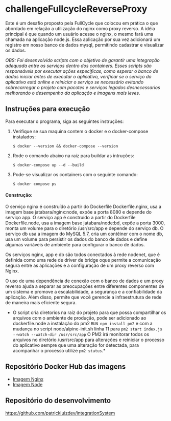 # challengeFullcycleReverseProxy

Este é um desafio proposto pela FullCycle que colocou em prática o que abordado em relação a utilização do nginx como proxy reverso. A idéia principal é que quando um usuário acesse o nginx, o mesmo fará uma chamada na aplicação node.js. Essa aplicação por sua vez adicionará um registro em nosso banco de dados mysql, permitindo cadastrar e visualizar os dados.

 _OBS: Foi desenvolvido scripts com o objetivo de garantir uma integração adequada entre os serviços dentro dos containers. Esses scripts são responsáveis por executar ações específicas, como esperar o banco de dados iniciar antes de executar o aplicativo, verificar se o serviço do aplicativo está online e reiniciar o serviço se necessário evitando sobrecarregar o projeto com pacotes e serviços legados desnecessarios melhorando o desempenho da aplicação e imagens mais leves._

## Instruções para execução

Para executar o programa, siga as seguintes instruções:

1. Verifique se sua maquina contem o docker e o docker-compose instalados:

    ```
    $ docker --version && docker-compose --version
    ```

2. Rode o comando abaixo na raiz para buildar as intruções:

    ```
    $ docker-compose up --d --build
    ```
       
3. Pode-se visualizar os containers com o seguinte comando:

    ```
    $ docker compose ps
    ```


#### Construção:
O serviço nginx é construído a partir do Dockerfile Dockerfile.nginx, usa a imagem base jatabara/nginx:node, expõe a porta 8080 e depende do serviço app. O serviço app é construído a partir do Dockerfile Dockerfile.node, usa a imagem base jatabara/node:bd, expõe a porta 3000, monta um volume para o diretório /usr/src/app e depende do serviço db. O serviço db usa a imagem do MySQL 5.7, cria um contêiner com o nome db, usa um volume para persistir os dados do banco de dados e define algumas variáveis de ambiente para configurar o banco de dados.

Os serviços nginx, app e db são todos conectados à rede nodenet, que é definida como uma rede de driver de bridge oque permite a comunicação segura entre as aplicações e a configuração de um proxy reverso com Nginx.

O uso de uma dependência de conexão com o banco de dados e um proxy reverso ajuda a separar as preocupações entre diferentes componentes de um sistema e promove a escalabilidade, a segurança e a confiabilidade da aplicação. Além disso, permite que você gerencie a infraestrutura de rede de maneira mais eficiente segura.

* O script cria diretorios na raíz do projeto para que possa compartilhar os arquivos com o ambiente de produção, pode ser adicionado ao dockerfile.node a instalação do pm2 `RUN npm install pm2` e com a mudança no script node/alpine-init.sh linha 11 para `pm2 start index.js --watch --watch-dir /usr/src/app` O PM2 irá monitorar todos os arquivos no diretório /usr/src/app para alterações e reiniciar o processo do aplicativo sempre que uma alteração for detectada, para acompanhar o processo utilize `pm2 status`.*

## Repositório Docker Hub das imagens
* [Imagem Nginx](https://hub.docker.com/layers/jatabara/nginx/node/images/sha256-61d49803ae915a072e283438eea70a3cb3765e75aed16c56868f2195b4f04b22?context=repo)
* [Imagem Node](https://hub.docker.com/layers/jatabara/node/bd/images/sha256-c0359f7ed108c30c8e533f90f1e36090f3207d0e903fc51583ba1272b4991d98?context=repo)

## Repositório do desenvolvimento
https://github.com/patrickluizdev/integrationSystem

